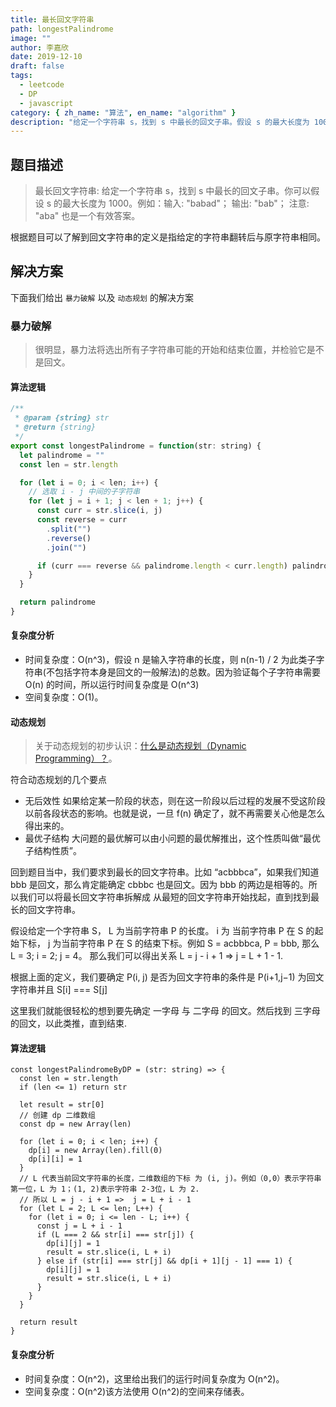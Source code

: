 ```yaml
---
title: 最长回文字符串
path: longestPalindrome
image: ""
author: 李嘉欣
date: 2019-12-10
draft: false
tags:
  - leetcode
  - DP
  - javascript
category: { zh_name: "算法", en_name: "algorithm" }
description: "给定一个字符串 s，找到 s 中最长的回文子串。假设 s 的最大长度为 1000。"
---
```


## 题目描述

> 最长回文字符串: 给定一个字符串 s，找到 s 中最长的回文子串。你可以假设 s 的最大长度为 1000。例如：输入: "babad"； 输出: "bab"； 注意: "aba" 也是一个有效答案。

根据题目可以了解到回文字符串的定义是指给定的字符串翻转后与原字符串相同。

## 解决方案

下面我们给出 `暴力破解` 以及 `动态规划` 的解决方案

### 暴力破解

> 很明显，暴力法将选出所有子字符串可能的开始和结束位置，并检验它是不是回文。

#### 算法逻辑

```javascript
/**
 * @param {string} str
 * @return {string}
 */
export const longestPalindrome = function(str: string) {
  let palindrome = ""
  const len = str.length

  for (let i = 0; i < len; i++) {
    // 选取 i - j 中间的子字符串
    for (let j = i + 1; j < len + 1; j++) {
      const curr = str.slice(i, j)
      const reverse = curr
        .split("")
        .reverse()
        .join("")

      if (curr === reverse && palindrome.length < curr.length) palindrome = curr
    }
  }

  return palindrome
}
```

#### 复杂度分析

- 时间复杂度：O(n^3)，假设 n 是输入字符串的长度，则 n(n-1) / 2 为此类子字符串(不包括字符本身是回文的一般解法)的总数。因为验证每个子字符串需要 O(n) 的时间，所以运行时间复杂度是 O(n^3)
- 空间复杂度：O(1)。

#### 动态规划

> 关于动态规划的初步认识：[什么是动态规划（Dynamic Programming）？](https://www.zhihu.com/question/23995189/answer/613096905)。

符合动态规划的几个要点

- 无后效性
  如果给定某一阶段的状态，则在这一阶段以后过程的发展不受这阶段以前各段状态的影响。也就是说，一旦 f(n) 确定了，就不再需要关心他是怎么得出来的。
- 最优子结构
  大问题的最优解可以由小问题的最优解推出，这个性质叫做“最优子结构性质”。

回到题目当中，我们要求到最长的回文字符串。比如 “acbbbca”，如果我们知道 bbb 是回文，那么肯定能确定 cbbbc 也是回文。因为 bbb 的两边是相等的。所以我们可以将最长回文字符串拆解成 从最短的回文字符串开始找起，直到找到最长的回文字符串。

假设给定一个字符串 S， L 为当前字符串 P 的长度。 i 为 当前字符串 P 在 S 的起始下标， j 为当前字符串 P 在 S 的结束下标。例如 S = acbbbca, P = bbb, 那么 L = 3; i = 2; j = 4。 那么我们可以得出关系 L = j - i + 1 => j = L + 1 - 1.

根据上面的定义，我们要确定 P(i, j) 是否为回文字符串的条件是 P(i+1,j−1) 为回文字符串并且 S[i] === S[j]

这里我们就能很轻松的想到要先确定 一字母 与 二字母 的回文。然后找到 三字母 的回文，以此类推，直到结束.

#### 算法逻辑

```javascript{7,17,20}
const longestPalindromeByDP = (str: string) => {
  const len = str.length
  if (len <= 1) return str

  let result = str[0]
  // 创建 dp 二维数组
  const dp = new Array(len)

  for (let i = 0; i < len; i++) {
    dp[i] = new Array(len).fill(0)
    dp[i][i] = 1
  }
  // L 代表当前回文字符串的长度，二维数组的下标 为 (i, j)。例如（0,0）表示字符串第一位，L 为 1；(1, 2)表示字符串 2-3位，L 为 2.
  // 所以 L = j - i + 1 =>  j = L + i - 1
  for (let L = 2; L <= len; L++) {
    for (let i = 0; i <= len - L; i++) {
      const j = L + i - 1
      if (L === 2 && str[i] === str[j]) {
        dp[i][j] = 1
        result = str.slice(i, L + i)
      } else if (str[i] === str[j] && dp[i + 1][j - 1] === 1) {
        dp[i][j] = 1
        result = str.slice(i, L + i)
      }
    }
  }

  return result
}
```

#### 复杂度分析

- 时间复杂度：O(n^2)，这里给出我们的运行时间复杂度为 O(n^2)。
- 空间复杂度：O(n^2)该方法使用 O(n^2)的空间来存储表。
